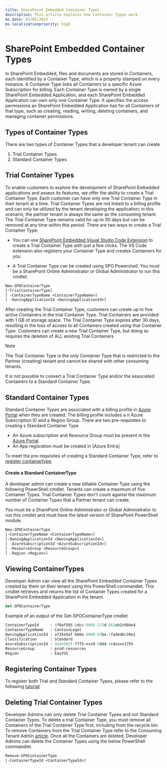 ```yaml
---
title: SharePoint Embedded Container Types
description: This article explains how Container Types work.
ms.date: 03/05/2023
ms.localizationpriority: high
---
```

 
# SharePoint Embedded Container Types

In SharePoint Embedded, files and documents are stored in Containers, each identified by a Container Type, which is a property stamped on every instance. A Container Type links all Containers to a specific Azure Subscription for billing. Each Container Type is owned by a single SharePoint Embedded Application, and each SharePoint Embedded Application can own only one Container Type. It specifies the access permissions an SharePoint Embedded Application has for all Containers of that type, such as creating, reading, writing, deleting containers, and managing container permissions.

## Types of Container Types
There are two types of Container Types that a developer tenant can create
1. Trial Container Types
2. Standard Container Types
 
## Trial Container Types
To enable customers to explore the development of SharePoint Embedded applications and assess its features, we offer the ability to create a Trial Container Type. Each customer can have only one Trial Container Type in their tenant at a time. Trial Container Types are not linked to a billing profile and can only be utilized by the tenant developing the application; in this scenario, the partner tenant is always the same as the consuming tenant. The Trial Container Type remains valid for up to 30 days but can be removed at any time within this period. There are two ways to create a Trial Container Type:

- You can use [SharePoint Embedded Visual Studio Code Extension](https://techcommunity.microsoft.com/t5/sharepoint-embedded-blog/introducing-the-sharepoint-embedded-visual-studio-code-extension/ba-p/4040723) to create a Trial Container Type with just a few clicks. The VS Code extension also registers your Container Type and creates Containers for you.

- A Trial Container Type can be created using SPO Powershell. You must be a SharePoint Online Administrator or Global Administrator to run this cmdlet.
   
```ps
New-SPOContainerType
[–TrialContainerType]
[ -ContainerTypeName <ContainerTypeName>]
[ -OwningApplicationId <OwningApplicationId>]
```
After creating the Trial Container Type, customers can create up to five active Containers in the trial Container Type. Trial Containers are provided with 1 GB of storage space. The Trial Container Type expires after 30 days, resulting in the loss of access to all Containers created using that Container Type. Customers can create a new Trial Container Type, but doing so requires the deletion of ALL existing Trial Containers

> [!NOTE]
> The Trial Container Type is the only Container Type that is restricted to the Partner (creating) tenant and cannot be shared with other consuming tenants.
> 
> It is not possible to convert a Trial Container Type and/or the associated Containers to a Standard Container Type.


## Standard Container Types
Standard Container Types are associated with a billing profile in [Azure Portal](portal.azure.com) when they are created. The billing profile includes a n Azure Subscription ID and a Region Group. There are two pre-requisites to creating s Standard Container Type
- An Azure subscription and Resource Group must be present in the [Azure Portal](portal.azure.com).
- An App regisration must be created in [Azure Entra]
  
To meet the pre-requisites of creating a Standard Container Type, refer to [register containertype](bing.com).

#### Create a Standard ContainerType

A developer admin can create a new billable Container Type using the following PowerShell cmdlet. Tenants can create a maximum of five Container Types. Trial Container Types don't count against the maximum number of Container Types that a Partner tenant can create.

You must be a SharePoint Online Administrator or Global Administrator to run this cmdlet and must have the latest version of SharePoint PowerShell module.

```ps
New-SPOContainerType
[–ContainerTypeName <ContainerTypeName>]
[-OwningApplicationId <OwningApplicationId>]
[ -AzureSubscriptionId <AzureSubscriptionId>]
[ -ResourceGroup <ResourceGroup>]
[ -Region <Region>]
```


## Viewing ContainerTypes
Developer Admin can view all the SharePoint Embedded Container Types created by them on their tenant using this PowerShell commandlet. This cmdlet retrieves and returns the list of Container Types  created for a SharePoint Embedded Application in the tenant. 

```ps
Get-SPOContainerType   
```
Example of an output of the Get-SPOContainerType  cmdlet
```ps
ContainerTypeId     : 4f0af585-8dcc-0000-223d-661eb2c604e4
ContainerTypeName   : ContosoLegal
OwningApplicationId : a735e4af-b86e-0000-93ba-1faded6c39e1
Classification      : Standard
AzureSubscriptionId : 564e9025-f7f5-xxx9-9ddd-4cdxxxx1755
ResourceGroup       : prod-resources
Region              : EastUS
```

## Registering Container Types
To register both Trial and Standard Container Types, please refer to the following [tutorial](../../tutorials/register-containertype.md)

## Deleting Trial Container Types

Developer Admins can only delete Trial Container Types and not Standard Container Types. To delete a trial Container Type, you must remove all Containers of the Trial Container Type first, including from the recycle bin. To remove Containers from the Trial Container Type refer to the Consuming Tenant Admin [article](https://learn.microsoft.com/en-us/sharepoint/dev/embedded/concepts/admin-exp/cta#delete-containers). Once all the Containers are deleted, Developer Admins can delete the Container Types using the below PowerShell commandlet.

```ps
Remove-SPOContainerType
[-ContainerTypeId <ContainerTypeId>]
```





